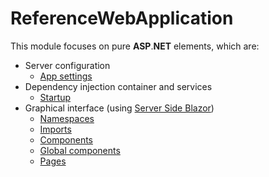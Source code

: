 # ReferenceWebApplication

This module focuses on pure **ASP**.**NET** elements, which are:

- Server configuration
  - [App settings](appsettings.json)
- Dependency injection container and services
  - [Startup](Startup.cs)
- Graphical interface (using [Server Side Blazor](https://blazor.net))
  - [Namespaces](_Imports.razor)
  - [Imports](Pages\_Host.cshtml)
  - [Components](Components\README.md)
  - [Global components](Shared\README.md)
  - [Pages](Pages\README.md)

